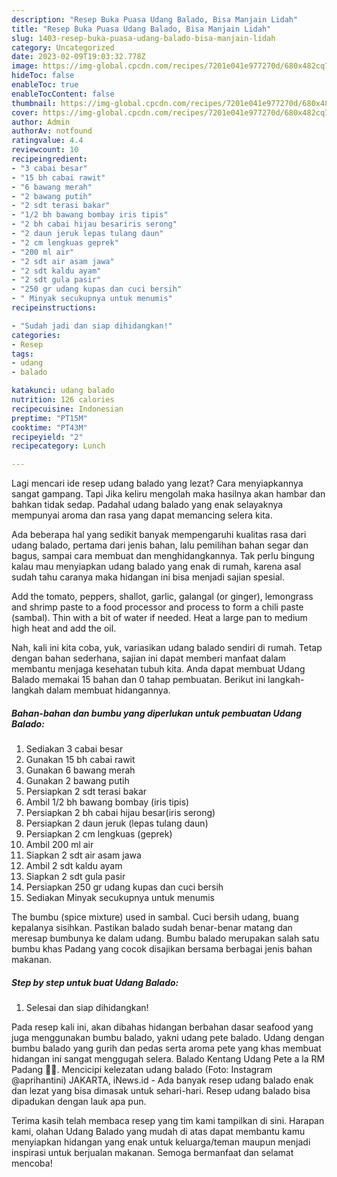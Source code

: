 ```yaml
---
description: "Resep Buka Puasa Udang Balado, Bisa Manjain Lidah"
title: "Resep Buka Puasa Udang Balado, Bisa Manjain Lidah"
slug: 1403-resep-buka-puasa-udang-balado-bisa-manjain-lidah
category: Uncategorized
date: 2023-02-09T19:03:32.778Z
image: https://img-global.cpcdn.com/recipes/7201e041e977270d/680x482cq70/udang-balado-foto-resep-utama.jpg
hideToc: false
enableToc: true
enableTocContent: false
thumbnail: https://img-global.cpcdn.com/recipes/7201e041e977270d/680x482cq70/udang-balado-foto-resep-utama.jpg
cover: https://img-global.cpcdn.com/recipes/7201e041e977270d/680x482cq70/udang-balado-foto-resep-utama.jpg
author: Admin
authorAv: notfound
ratingvalue: 4.4
reviewcount: 10
recipeingredient:
- "3 cabai besar"
- "15 bh cabai rawit"
- "6 bawang merah"
- "2 bawang putih"
- "2 sdt terasi bakar"
- "1/2 bh bawang bombay iris tipis"
- "2 bh cabai hijau besariris serong"
- "2 daun jeruk lepas tulang daun"
- "2 cm lengkuas geprek"
- "200 ml air"
- "2 sdt air asam jawa"
- "2 sdt kaldu ayam"
- "2 sdt gula pasir"
- "250 gr udang kupas dan cuci bersih"
- " Minyak secukupnya untuk menumis"
recipeinstructions:

- "Sudah jadi dan siap dihidangkan!"
categories:
- Resep
tags:
- udang
- balado

katakunci: udang balado 
nutrition: 126 calories
recipecuisine: Indonesian
preptime: "PT15M"
cooktime: "PT43M"
recipeyield: "2"
recipecategory: Lunch

---
```



Lagi mencari ide resep udang balado yang lezat? Cara menyiapkannya sangat gampang. Tapi Jika keliru mengolah maka hasilnya akan hambar dan bahkan tidak sedap. Padahal udang balado yang enak selayaknya mempunyai aroma dan rasa yang dapat memancing selera kita.


Ada beberapa hal yang sedikit banyak mempengaruhi kualitas rasa dari udang balado, pertama dari jenis bahan, lalu pemilihan bahan segar dan bagus, sampai cara membuat dan menghidangkannya. Tak perlu bingung kalau mau menyiapkan udang balado yang enak di rumah, karena asal sudah tahu caranya maka hidangan ini bisa menjadi sajian spesial.

Add the tomato, peppers, shallot, garlic, galangal (or ginger), lemongrass and shrimp paste to a food processor and process to form a chili paste (sambal). Thin with a bit of water if needed. Heat a large pan to medium high heat and add the oil.


Nah, kali ini kita coba, yuk, variasikan udang balado sendiri di rumah. Tetap dengan bahan sederhana, sajian ini dapat memberi manfaat dalam membantu menjaga kesehatan tubuh kita. Anda dapat membuat Udang Balado memakai 15 bahan dan 0 tahap pembuatan. Berikut ini langkah-langkah dalam membuat hidangannya.

<!--inarticleads1-->

##### Bahan-bahan dan bumbu yang diperlukan untuk pembuatan Udang Balado:

1. Sediakan 3 cabai besar
1. Gunakan 15 bh cabai rawit
1. Gunakan 6 bawang merah
1. Gunakan 2 bawang putih
1. Persiapkan 2 sdt terasi bakar
1. Ambil 1/2 bh bawang bombay (iris tipis)
1. Persiapkan 2 bh cabai hijau besar(iris serong)
1. Persiapkan 2 daun jeruk (lepas tulang daun)
1. Persiapkan 2 cm lengkuas (geprek)
1. Ambil 200 ml air
1. Siapkan 2 sdt air asam jawa
1. Ambil 2 sdt kaldu ayam
1. Siapkan 2 sdt gula pasir
1. Persiapkan 250 gr udang kupas dan cuci bersih
1. Sediakan  Minyak secukupnya untuk menumis


The bumbu (spice mixture) used in sambal. Cuci bersih udang, buang kepalanya sisihkan. Pastikan balado sudah benar-benar matang dan meresap bumbunya ke dalam udang. Bumbu balado merupakan salah satu bumbu khas Padang yang cocok disajikan bersama berbagai jenis bahan makanan. 

<!--inarticleads2-->

##### Step by step untuk buat Udang Balado:


1. Selesai dan siap dihidangkan!

Pada resep kali ini, akan dibahas hidangan berbahan dasar seafood yang juga menggunakan bumbu balado, yakni udang pete balado. Udang dengan bumbu balado yang gurih dan pedas serta aroma pete yang khas membuat hidangan ini sangat menggugah selera. Balado Kentang Udang Pete a la RM Padang 👍🏼. Mencicipi kelezatan udang balado (Foto: Instagram @aprihantini) JAKARTA, iNews.id - Ada banyak resep udang balado enak dan lezat yang bisa dimasak untuk sehari-hari. Resep udang balado bisa dipadukan dengan lauk apa pun. 

Terima kasih telah membaca resep yang tim kami tampilkan di sini. Harapan kami, olahan Udang Balado yang mudah di atas dapat membantu kamu menyiapkan hidangan yang enak untuk keluarga/teman maupun menjadi inspirasi untuk berjualan makanan. Semoga bermanfaat dan selamat mencoba!
